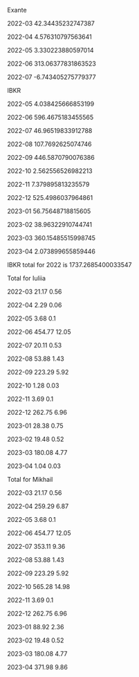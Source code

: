 Exante



 2022-03 42.34435232747387

 2022-04 4.576310797563641

 2022-05 3.330223880597014

 2022-06 313.06377831863523

 2022-07 -6.743405275779377



IBKR



 2022-05 4.038425666853199

 2022-06 596.4675183455565

 2022-07 46.96519833912788

 2022-08 107.7692625074746

 2022-09 446.5870790076386

 2022-10 2.562556526982213

 2022-11 7.379895813235579

 2022-12 525.4986037964861

 2023-01 56.75648718815605

 2023-02 38.96322910744741

 2023-03 360.15485515998745

 2023-04 2.073899655859446



IBKR total for 2022 is 1737.2685400033547





Total for Iuliia



 2022-03 21.17 0.56

 2022-04 2.29 0.06

 2022-05 3.68 0.1

 2022-06 454.77 12.05

 2022-07 20.11 0.53

 2022-08 53.88 1.43

 2022-09 223.29 5.92

 2022-10 1.28 0.03

 2022-11 3.69 0.1

 2022-12 262.75 6.96

 2023-01 28.38 0.75

 2023-02 19.48 0.52

 2023-03 180.08 4.77

 2023-04 1.04 0.03



Total for Mikhail



 2022-03 21.17 0.56

 2022-04 259.29 6.87

 2022-05 3.68 0.1

 2022-06 454.77 12.05

 2022-07 353.11 9.36

 2022-08 53.88 1.43

 2022-09 223.29 5.92

 2022-10 565.28 14.98

 2022-11 3.69 0.1

 2022-12 262.75 6.96

 2023-01 88.92 2.36

 2023-02 19.48 0.52

 2023-03 180.08 4.77

 2023-04 371.98 9.86
